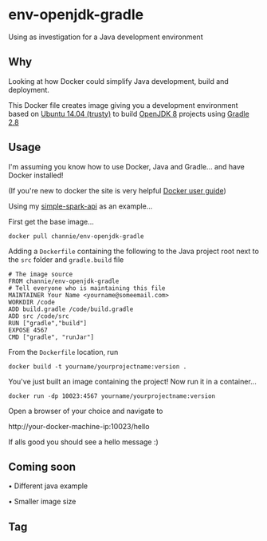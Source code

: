 # env-openjdk-gradle
Using as investigation for a Java development environment

## Why
Looking at how Docker could simplify Java development, build and deployment.

This Docker file creates image giving you a development environment based on [Ubuntu 14.04 (trusty)][ubuntu] to build [OpenJDK 8][openjdk] projects using [Gradle 2.8][gradle]

## Usage
I'm assuming you know how to use Docker, Java and Gradle... and have Docker installed!

(If you're new to docker the site is very helpful [Docker user guide][docker-user-guide])

Using my [simple-spark-api][simple-spark-api] as an example...

First get the base image...
```
docker pull channie/env-openjdk-gradle
```

Adding a `Dockerfile` containing the following to the Java project root next to the `src` folder and `gradle.build` file

```
# The image source
FROM channie/env-openjdk-gradle
# Tell everyone who is maintaining this file
MAINTAINER Your Name <yourname@someemail.com>
WORKDIR /code
ADD build.gradle /code/build.gradle
ADD src /code/src
RUN ["gradle","build"]
EXPOSE 4567
CMD ["gradle", "runJar"]
```
From the `Dockerfile` location, run

```
docker build -t yourname/yourprojectname:version .
```
You've just built an image containing the project!
Now run it in a container...
```
docker run -dp 10023:4567 yourname/yourprojectname:version
```
Open a browser of your choice and navigate to

http://your-docker-machine-ip:10023/hello

If alls good you should see a hello message :)


[docker-user-guide]: https://docs.docker.com/userguide/
[ubuntu]: http://releases.ubuntu.com/
[openjdk]: http://openjdk.java.net/install/
[gradle]: http://gradle.org/gradle-download/
[simple-spark-api]: https://github.com/lendmeapound/simple-spark-api


## Coming soon
• Different java example

• Smaller image size

## Tag
